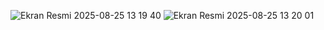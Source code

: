 ![Ekran Resmi 2025-08-25 13 19 40](https://github.com/user-attachments/assets/9ae730d5-b7ee-4c60-8905-30918776a637)
![Ekran Resmi 2025-08-25 13 20 01](https://github.com/user-attachments/assets/6e55fe1c-73b6-43c7-9f8a-311c4234150f)
